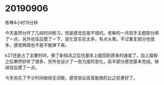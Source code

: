 # 20190906

练琴4小时15分钟

今天虽然分开了几段时间练习，但是感觉还是不错的。老柴的一月双手主题部分顺了一点，另外也往后摸了一下，变化音实在太多，有点头晕。不过重复部分也很多，感觉两周也不是不能弹下来。

k27还是占了主要时间，换了新指法之后也基本上能回到原来的速度了，加上踏板之后果然好听了很多，另外也设计了一些力度的变化，前半部分感觉基本完成。继续往后摸了一点。

今天也花了不少时间继续无词歌，感觉突出高音能做的比之前更好了。
